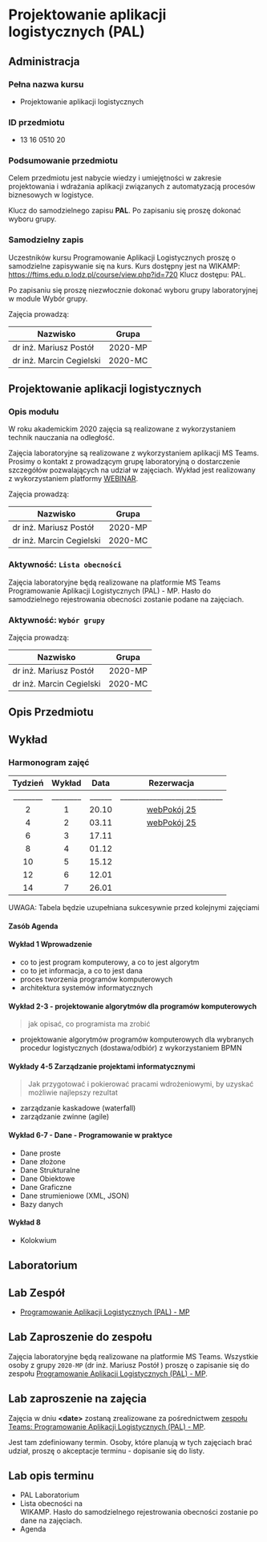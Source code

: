# Projektowanie aplikacji logistycznych (PAL)

## Administracja

### Pełna nazwa kursu

- Projektowanie aplikacji logistycznych

### ID przedmiotu

- 13 16 0510 20

### Podsumowanie przedmiotu

Celem przedmiotu jest nabycie wiedzy i umiejętności w zakresie projektowania i wdrażania aplikacji związanych z automatyzacją procesów biznesowych w logistyce.

Klucz do samodzielnego zapisu **PAL**. Po zapisaniu się proszę dokonać wyboru grupy.

### Samodzielny zapis

Uczestników kursu Programowanie Aplikacji Logistycznych proszę o samodzielne zapisywanie się na kurs. Kurs dostępny jest na WIKAMP: https://ftims.edu.p.lodz.pl/course/view.php?id=720 Klucz dostępu: PAL.

Po zapisaniu się proszę niezwłocznie dokonać wyboru grupy laboratoryjnej w module Wybór grupy.

Zajęcia prowadzą:

| Nazwisko                 |  Grupa  |
| ------------------------ | :-----: |
| dr inż. Mariusz Postół   | 2020-MP |
| dr inż. Marcin Cegielski | 2020-MC |

## Projektowanie aplikacji logistycznych

### Opis modułu

W roku akademickim 2020 zajęcia są realizowane z wykorzystaniem technik nauczania na odległość. 

Zajęcia laboratoryjne są realizowane z wykorzystaniem aplikacji MS Teams. Prosimy o kontakt z prowadzącym grupę laboratoryjną o dostarczenie szczegółów pozwalających na udział w zajęciach.
Wykład jest realizowany z wykorzystaniem platformy [WEBINAR](https://edu.p.lodz.pl/blocks/mrbs/web/day.php?day=15&month=10&year=2020). 

Zajęcia prowadzą:

| Nazwisko                 |  Grupa  |
| ------------------------ | :-----: |
| dr inż. Mariusz Postół   | 2020-MP |
| dr inż. Marcin Cegielski | 2020-MC |

### Aktywność: `Lista obecności`

Zajęcia laboratoryjne będą realizowane na platformie MS Teams Programowanie Aplikacji Logistycznych (PAL) - MP. Hasło do samodzielnego rejestrowania obecności zostanie podane na zajęciach.

### Aktywność: `Wybór grupy`

Zajęcia prowadzą:

| Nazwisko                 |  Grupa  |
| ------------------------ | :-----: |
| dr inż. Mariusz Postół   | 2020-MP |
| dr inż. Marcin Cegielski | 2020-MC |

## Opis Przedmiotu

## Wykład

### Harmonogram zajęć

| Tydzień  |  Wykład  |  Data  |                                       Rezerwacja                                       |
| :------: | :------: | :----: | :------------------------------------------------------------------------------------: |
| ________ | ________ | ______ |                              ____________________________                              |
|    2     |    1     | 20.10  | [webPokój 25](https://edu.p.lodz.pl/blocks/mrbs/web/day.php?day=15&month=10&year=2020) |
|    4     |    2     | 03.11  | [webPokój 25](https://edu.p.lodz.pl/blocks/mrbs/web/day.php?day=15&month=10&year=2020) |
|    6     |    3     | 17.11  |                                                                                        |
|    8     |    4     | 01.12  |                                                                                        |
|    10    |    5     | 15.12  |                                                                                        |
|    12    |    6     | 12.01  |                                                                                        |
|    14    |    7     | 26.01  |                                                                                        |

UWAGA: Tabela będzie uzupełniana sukcesywnie przed kolejnymi zajęciami

#### Zasób Agenda

#### Wykład 1 Wprowadzenie

- co to jest program komputerowy, a co to jest algorytm
- co to jet informacja, a co to jest dana
- proces tworzenia programów komputerowych
- architektura systemów informatycznych

#### Wykład 2-3 - projektowanie algorytmów dla programów komputerowych

> jak opisać, co programista ma zrobić

- projektowanie algorytmów programów komputerowych dla wybranych procedur logistycznych (dostawa/odbiór) z wykorzystaniem BPMN

#### Wykłady 4-5 Zarządzanie projektami informatycznymi

> Jak przygotować i pokierować pracami wdrożeniowymi, by uzyskać możliwie najlepszy rezultat

- zarządzanie kaskadowe (waterfall)
- zarządzanie zwinne (agile)

#### Wykład 6-7 - Dane - Programowanie w praktyce

- Dane proste
- Dane złożone
- Dane Strukturalne
- Dane Obiektowe
- Dane Graficzne
- Dane strumieniowe (XML, JSON)
- Bazy danych

#### Wykład 8

- Kolokwium

## Laboratorium

## Lab Zespół

- [Programowanie Aplikacji Logistycznych (PAL) - MP](https://teams.microsoft.com/l/team/19%3ad833dcead01c45949e23c749b3cfc487%40thread.tacv2/conversations?groupId=65b4e1c4-cd59-4e38-93bb-cb37c4f5afdf&tenantId=67ea5955-9b5c-4693-a8f9-960f2a3b49bb)

## Lab Zaproszenie do zespołu

Zajęcia laboratoryjne będą realizowane na platformie MS Teams. Wszystkie osoby z grupy `2020-MP` (dr inż. Mariusz Postół ) proszę o zapisanie się do zespołu [Programowanie Aplikacji Logistycznych (PAL) - MP](https://teams.microsoft.com/l/team/19%3ad833dcead01c45949e23c749b3cfc487%40thread.tacv2/conversations?groupId=65b4e1c4-cd59-4e38-93bb-cb37c4f5afdf&tenantId=67ea5955-9b5c-4693-a8f9-960f2a3b49bb).

## Lab zaproszenie na zajęcia

Zajęcia w dniu **\<date\>** zostaną zrealizowane za pośrednictwem [zespołu Teams: Programowanie Aplikacji Logistycznych (PAL) - MP](https://teams.microsoft.com/l/team/19%3ad833dcead01c45949e23c749b3cfc487%40thread.tacv2/conversations?groupId=65b4e1c4-cd59-4e38-93bb-cb37c4f5afdf&tenantId=67ea5955-9b5c-4693-a8f9-960f2a3b49bb).

Jest tam zdefiniowany termin. Osoby, które planują w tych zajęciach brać udział, proszę o akceptacje terminu - dopisanie się do listy.

## Lab opis terminu

- PAL Laboratorium
- Lista obecności na WIKAMP. Hasło do samodzielnego rejestrowania obecności zostanie podane na zajęciach.
- Agenda

